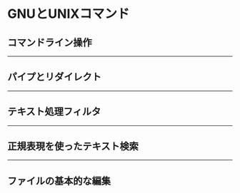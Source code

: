 # GNUとUNIXコマンド

## コマンドライン操作

---

## パイプとリダイレクト

---

## テキスト処理フィルタ

---

## 正規表現を使ったテキスト検索

---

## ファイルの基本的な編集

